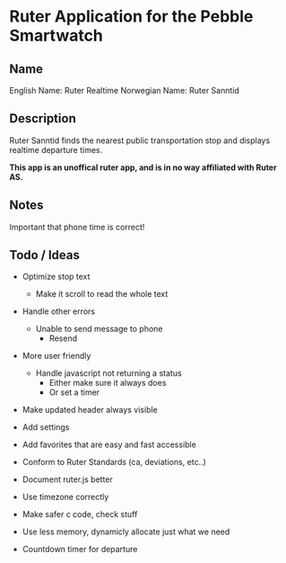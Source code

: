 # Ruter Application for the Pebble Smartwatch
## Name
English Name: Ruter Realtime
Norwegian Name: Ruter Sanntid

## Description
Ruter Sanntid finds the nearest public transportation stop and displays realtime departure times.

**This app is an unoffical ruter app, and is in no way affiliated with Ruter AS.**

## Notes
Important that phone time is correct!

## Todo / Ideas

* Optimize stop text
	- Make it scroll to read the whole text 

* Handle other errors
	- Unable to send message to phone
		- Resend

* More user friendly
	- Handle javascript not returning a status
	  - Either make sure it always does
	  - Or set a timer

* Make updated header always visible

* Add settings

* Add favorites that are easy and fast accessible

* Conform to Ruter Standards (ca, deviations, etc..)

* Document ruter.js better

* Use timezone correctly

* Make safer c code, check stuff

* Use less memory, dynamicly allocate just what we need

* Countdown timer for departure